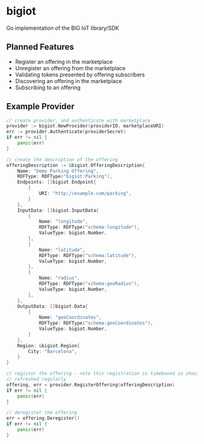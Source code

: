# bigiot

Go implementation of the BIG IoT library/SDK

## Planned Features

* Register an offering in the marketplace
* Unregister an offering from the marketplace
* Validating tokens presented by offering subscribers
* Discovering an offering in the marketplace
* Subscribing to an offering

## Example Provider

```go
// create provider, and authenticate with marketplace
provider := bigiot.NewProvider(providerID, marketplaceURI)
err := provider.Authenticate(providerSecret)
if err != nil {
    panic(err)
}

// create the description of the offering
offeringDescription := &bigiot.OfferingDescription{
    Name: "Demo Parking Offering",
    RDFType: RDFType("bigiot:Parking"),
    Endpoints: []bigiot.Endpoint{
        {
            URI: "http://example.com/parking",
        }
    },
    InputData: []bigiot.InputData{
        {
            Name: "longitude",
            RDFType: RDFType("schema:longitude"),
            ValueType: bigiot.Number,
        },
        {
            Name: "latitude",
            RDFType: RDFType("schema:latitude"),
            ValueType: bigiot.Number,
        }, 
        {
            Name: "radius",
            RDFType: RDFType("schema:geoRadius"),
            ValueType: bigiot.Number,
        },
    },
    OutputData: []bigiot.Data{
        {
            Name: "geoCoordinates",
            RDFType: RDFType("schema:geoCoordinates"),
            ValueType: bigiot.Number,
        }
    },
    Region: &bigiot.Region{
        City: "Barcelona",
    }
}

// register the offering - note this registration is timeboxed so should be
// refreshed regularly
offering, err = provider.RegisterOffering(offeringDescription)
if err != nil {
    panic(err)
}

// deregister the offering
err = offering.Deregister()
if err != nil {
    panic(err)
}
```